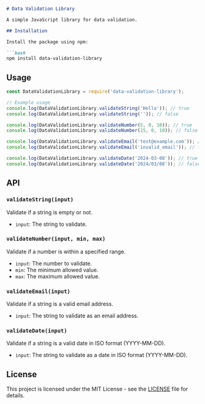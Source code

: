 ```markdown
# Data Validation Library

A simple JavaScript library for data validation.

## Installation

Install the package using npm:

```bash
npm install data-validation-library
```

## Usage

```javascript
const DataValidationLibrary = require('data-validation-library');

// Example usage
console.log(DataValidationLibrary.validateString('Hello')); // true
console.log(DataValidationLibrary.validateString('')); // false

console.log(DataValidationLibrary.validateNumber(5, 0, 10)); // true
console.log(DataValidationLibrary.validateNumber(15, 0, 10)); // false

console.log(DataValidationLibrary.validateEmail('test@example.com')); // true
console.log(DataValidationLibrary.validateEmail('invalid_email')); // false

console.log(DataValidationLibrary.validateDate('2024-03-08')); // true
console.log(DataValidationLibrary.validateDate('2024/03/08')); // false
```

## API

### `validateString(input)`

Validate if a string is empty or not.

- `input`: The string to validate.

### `validateNumber(input, min, max)`

Validate if a number is within a specified range.

- `input`: The number to validate.
- `min`: The minimum allowed value.
- `max`: The maximum allowed value.

### `validateEmail(input)`

Validate if a string is a valid email address.

- `input`: The string to validate as an email address.

### `validateDate(input)`

Validate if a string is a valid date in ISO format (YYYY-MM-DD).

- `input`: The string to validate as a date in ISO format (YYYY-MM-DD).

## License

This project is licensed under the MIT License - see the [LICENSE](LICENSE) file for details.
```
